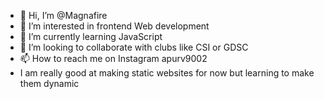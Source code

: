 - 👋 Hi, I’m @Magnafire
- 👀 I’m interested in frontend Web development 
- 🌱 I’m currently learning JavaScript 
- 💞️ I’m looking to collaborate with clubs like CSI or GDSC
- 📫 How to reach me on Instagram apurv9002
- I am really good at making static websites for now but learning to make them dynamic

<!---
Magnafire/Magnafire is a ✨ special ✨ repository because its `README.md` (this file) appears on your GitHub profile.
You can click the Preview link to take a look at your changes.
--->
